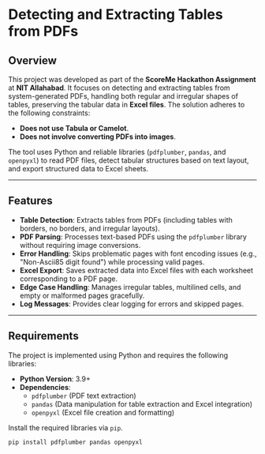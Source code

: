 # Detecting and Extracting Tables from PDFs

## Overview
This project was developed as part of the **ScoreMe Hackathon Assignment** at **NIT Allahabad**. It focuses on detecting and extracting tables from system-generated PDFs, handling both regular and irregular shapes of tables, preserving the tabular data in **Excel files**. The solution adheres to the following constraints:
- **Does not use Tabula or Camelot**.
- **Does not involve converting PDFs into images**.

The tool uses Python and reliable libraries (`pdfplumber`, `pandas`, and `openpyxl`) to read PDF files, detect tabular structures based on text layout, and export structured data to Excel sheets.

---

## Features
- **Table Detection**: Extracts tables from PDFs (including tables with borders, no borders, and irregular layouts).
- **PDF Parsing**: Processes text-based PDFs using the `pdfplumber` library without requiring image conversions.
- **Error Handling**: Skips problematic pages with font encoding issues (e.g., "Non-Ascii85 digit found") while processing valid pages.
- **Excel Export**: Saves extracted data into Excel files with each worksheet corresponding to a PDF page.
- **Edge Case Handling**: Manages irregular tables, multilined cells, and empty or malformed pages gracefully.
- **Log Messages**: Provides clear logging for errors and skipped pages.

---

## Requirements
The project is implemented using Python and requires the following libraries:

- **Python Version**: 3.9+
- **Dependencies**:
  - `pdfplumber` (PDF text extraction)
  - `pandas` (Data manipulation for table extraction and Excel integration)
  - `openpyxl` (Excel file creation and formatting)
  
Install the required libraries via `pip`.

```bash
pip install pdfplumber pandas openpyxl

